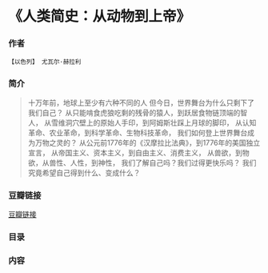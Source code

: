 《人类简史：从动物到上帝》
=============================

### 作者
    【以色列】 尤瓦尔·赫拉利 

### 简介
> 十万年前，地球上至少有六种不同的人
但今日，世界舞台为什么只剩下了我们自己？
从只能啃食虎狼吃剩的残骨的猿人，到跃居食物链顶端的智人，
从雪维洞穴壁上的原始人手印，到阿姆斯壮踩上月球的脚印，
从认知革命、农业革命，到科学革命、生物科技革命，
我们如何登上世界舞台成为万物之灵的？
从公元前1776年的《汉摩拉比法典》，到1776年的美国独立宣言，
从帝国主义、资本主义，到自由主义、消费主义，
从兽欲，到物欲，从兽性、人性，到神性，
我们了解自己吗？我们过得更快乐吗？
我们究竟希望自己得到什么、变成什么？
### 豆瓣链接
  [豆瓣链接](http://book.douban.com/subject/25985021/)

### 目录


### 内容

